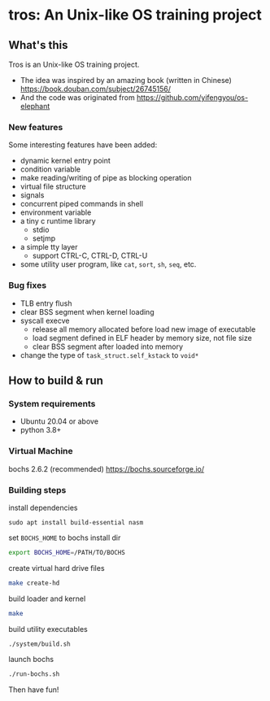 # tros: An Unix-like OS training project

## What's this
Tros is an Unix-like OS training project. 
* The idea was inspired by an amazing book (written in Chinese) <https://book.douban.com/subject/26745156/>
* And the code was originated from <https://github.com/yifengyou/os-elephant>

### New features
Some interesting features have been added:
* dynamic kernel entry point
* condition variable
* make reading/writing of pipe as blocking operation
* virtual file structure
* signals
* concurrent piped commands in shell
* environment variable
* a tiny c runtime library
    * stdio
    * setjmp
* a simple tty layer
    * support CTRL-C, CTRL-D, CTRL-U
* some utility user program, like `cat`, `sort`, `sh`, `seq`, etc.

### Bug fixes
* TLB entry flush
* clear BSS segment when kernel loading
* syscall execve
    * release all memory allocated before load new image of executable
    * load segment defined in ELF header by memory size, not file size
    * clear BSS segment after loaded into memory
* change the type of `task_struct.self_kstack` to `void*`


## How to build & run

### System requirements

* Ubuntu 20.04 or above
* python 3.8+

### Virtual Machine

bochs 2.6.2 (recommended) <https://bochs.sourceforge.io/>

### Building steps

install dependencies

```
sudo apt install build-essential nasm
```

set `BOCHS_HOME` to bochs install dir

```bash
export BOCHS_HOME=/PATH/TO/BOCHS
```

create virtual hard drive files

```bash
make create-hd
```

build loader and kernel

```bash
make
```

build utility executables
```bash
./system/build.sh
```

launch bochs
```bash
./run-bochs.sh
```

Then have fun!
